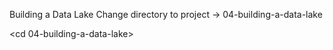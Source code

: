 Building a Data Lake
Change directory to project -> 04-building-a-data-lake

<cd 04-building-a-data-lake>
